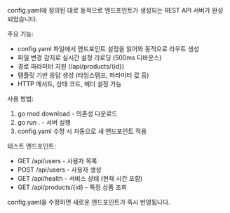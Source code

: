  config.yaml에 정의된 대로 동적으로 엔드포인트가 생성되는 REST API 서버가 완성되었습니다.

  주요 기능:
  - config.yaml 파일에서 엔드포인트 설정을 읽어와 동적으로 라우트 생성
  - 파일 변경 감지로 실시간 설정 리로딩 (500ms 디바운스)
  - 경로 파라미터 지원 (/api/products/{id})
  - 템플릿 기반 응답 생성 (타임스탬프, 파라미터 값 등)
  - HTTP 메서드, 상태 코드, 헤더 설정 가능

  사용 방법:
  1. go mod download - 의존성 다운로드
  2. go run . - 서버 실행
  3. config.yaml 수정 시 자동으로 새 엔드포인트 적용

  테스트 엔드포인트:
  - GET /api/users - 사용자 목록
  - POST /api/users - 사용자 생성
  - GET /api/health - 서비스 상태 (현재 시간 포함)
  - GET /api/products/{id} - 특정 상품 조회

  config.yaml을 수정하면 새로운 엔드포인트가 즉시 반영됩니다.
